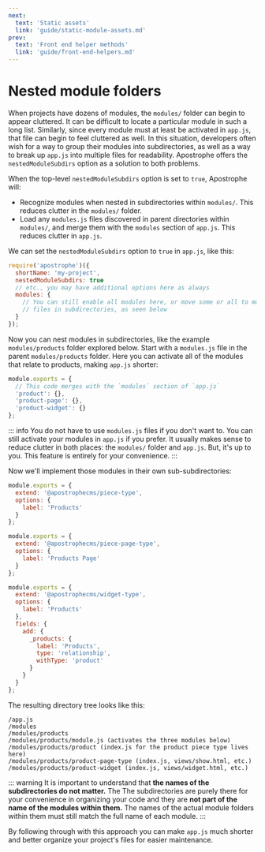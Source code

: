 ```yaml
---
next:
  text: 'Static assets'
  link: 'guide/static-module-assets.md'
prev:
  text: 'Front end helper methods'
  link: 'guide/front-end-helpers.md'
---
```

# Nested module folders

When projects have dozens of modules, the `modules/` folder can begin to appear cluttered. It can be difficult to locate a particular module in such a long list. Similarly, since every module must at least be activated in `app.js`, that file can begin to feel cluttered as well. In this situation, developers often wish for a way to group their modules into subdirectories, as well as a way to break up `app.js` into multiple files for readability. Apostrophe offers the `nestedModuleSubdirs` option as a solution to both problems.

When the top-level `nestedModuleSubdirs` option is set to `true`, Apostrophe will:

* Recognize modules when nested in subdirectories within `modules/`. This reduces clutter in the `modules/` folder.
* Load any `modules.js` files discovered in parent directories within `modules/`, and merge them with the `modules` section of `app.js`. This reduces clutter in `app.js`.

We can set the `nestedModuleSubdirs` option to `true` in `app.js`, like this:

<AposCodeBlock>

```javascript
require('apostrophe')({
  shortName: 'my-project',
  nestedModuleSubdirs: true
  // etc., you may have additional options here as always
  modules: {
    // You can still enable all modules here, or move some or all to modules.js
    // files in subdirectories, as seen below
  }
});
```
  <template v-slot:caption>
    app.js
  </template>
</AposCodeBlock>

Now you can nest modules in subdirectories, like the example `modules/products` folder explored below. Start with a `modules.js` file in the parent `modules/products` folder. Here you can activate all of the modules that relate to products, making `app.js` shorter:

<AposCodeBlock>

```javascript
module.exports = {
  // This code merges with the `modules` section of `app.js`
  'product': {},
  'product-page': {},
  'product-widget': {}
};
```
  <template v-slot:caption>
    modules/products/modules.js
  </template>
</AposCodeBlock>

::: info
You do not have to use `modules.js` files if you don't want to. You can still activate your modules in `app.js` if you prefer. It usually makes sense to reduce clutter in both places: the `modules/` folder and `app.js`. But, it's up to you. This feature is entirely for your convenience.
:::

Now we'll implement those modules in their own sub-subdirectories:

<AposCodeBlock>

```javascript
module.exports = {
  extend: '@apostrophecms/piece-type',
  options: {
    label: 'Products'
  }
};
```
  <template v-slot:caption>
    modules/products/product/index.js
  </template>
</AposCodeBlock>

<AposCodeBlock>

```javascript
module.exports = {
  extend: '@apostrophecms/piece-page-type',
  options: {
    label: 'Products Page'
  }
};
```
  <template v-slot:caption>
    modules/products/product-page/index.js
  </template>
</AposCodeBlock>

<AposCodeBlock>

```javascript
module.exports = {
  extend: '@apostrophecms/widget-type',
  options: {
    label: 'Products'
  },
  fields: {
    add: {
      _products: {
        label: 'Products',
        type: 'relationship',
        withType: 'product'
      }
    }
  }
};
```
  <template v-slot:caption>
    modules/products/product-widget/index.js
  </template>
</AposCodeBlock>

The resulting directory tree looks like this:

```
/app.js
/modules
/modules/products
/modules/products/module.js (activates the three modules below)
/modules/products/product (index.js for the product piece type lives here)
/modules/products/product-page-type (index.js, views/show.html, etc.)
/modules/products/product-widget (index.js, views/widget.html, etc.)
```

::: warning
It is important to understand that **the names of the subdirectories do not matter.** The The subdirectories are purely there for your convenience in organizing your code and they are **not part of the name of the modules within them.** The names of the actual
module folders within them must still match the full name of each module.
:::

By following through with this approach you can make `app.js` much shorter and better organize your project's files for easier maintenance.
